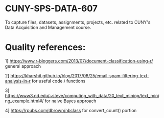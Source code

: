 # CUNY-SPS-DATA-607

To capture files, datasets, assignments, projects, etc. related to CUNY's Data Acquisition and Management course.

# Quality references: 
1] https://www.r-bloggers.com/2013/07/document-classification-using-r/ general approach

2] https://kharshit.github.io/blog/2017/08/25/email-spam-filtering-text-analysis-in-r for useful code / functions

3] https://www3.nd.edu/~steve/computing_with_data/20_text_mining/text_mining_example.html#/ for naive Bayes approach

4] https://rpubs.com/dbrown/nbclass for convert_count() portion

